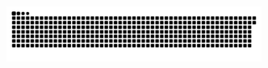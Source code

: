 <picture>
  <source media="(prefers-color-scheme: dark)" srcset="https://raw.githubusercontent.com/MarineHakobyan/MarineHakobyan/4811f9fdddce3e1dd985ca0c0a69b8f12c3b2765/github-contribution-grid-snake-dark.svg" />
  <source media="(prefers-color-scheme: light)" srcset="https://raw.githubusercontent.com/MarineHakobyan/MarineHakobyan/4811f9fdddce3e1dd985ca0c0a69b8f12c3b2765/github-contribution-grid-snake.svg" />
  <img alt="github-snake" src="https://raw.githubusercontent.com/MarineHakobyan/MarineHakobyan/4811f9fdddce3e1dd985ca0c0a69b8f12c3b2765/github-contribution-grid-snake-dark.svg" />
</picture>
